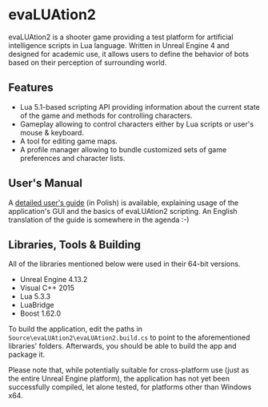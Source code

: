 # evaLUAtion2

evaLUAtion2 is a shooter game providing a test platform for artificial intelligence scripts in Lua language. Written in Unreal Engine 4 and designed for academic use, it allows users to define the behavior of bots based on their perception of surrounding world.

## Features

 * Lua 5.1-based scripting API providing information about the current state of the game and methods for controlling characters.
 * Gameplay allowing to control characters either by Lua scripts or user's mouse & keyboard.
 * A tool for editing game maps.
 * A profile manager allowing to bundle customized sets of game preferences and character lists.

## User's Manual

A [detailed user's guide](http://docdro.id/NiUYXnC) (in Polish) is available, explaining usage of the application's GUI and the basics of evaLUAtion2 scripting. An English translation of the guide is somewhere in the agenda :-)

## Libraries, Tools & Building

All of the libraries mentioned below were used in their 64-bit versions.

 * Unreal Engine 4.13.2
 * Visual C++ 2015
 * Lua 5.3.3
 * LuaBridge
 * Boost 1.62.0

To build the application, edit the paths in `Source\evaLUAtion2\evaLUAtion2.build.cs` to point to the aforementioned libraries' folders. Afterwards, you should be able to build the app and package it.

Please note that, while potentially suitable for cross-platform use (just as the entire Unreal Engine platform), the application has not yet been successfully compiled, let alone tested, for platforms other than Windows x64.
